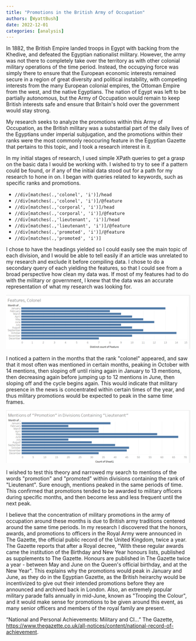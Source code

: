 ```yaml
---
title: "Promotions in the British Army of Occupation"
authors: [WyattBush]
date: 2022-12-01
categories: [analysis]
---
```

In 1882, the British Empire landed troops in Egypt with backing from the Khedive, and defeated the Egyptian nationalist military. However, the army was not there to completely take over the territory as with other colonial military operations of the time period. Instead, the occupying force was simply there to ensure that the European economic interests remained secure in a region of great diversity and political instability, with competing interests from the many European colonial empires, the Ottoman Empire from the west, and the native Egyptians. The nation of Egypt was left to be partially autonomous, but the Army of Occupation would remain to keep British interests safe and ensure that Britain's hold over the government would stay strong. 

My research seeks to analyze the promotions within this Army of Occupation, as the British military was a substantial part of the daily lives of the Egyptians under imperial subjugation, and the promotions within their ranks were the most commonly reoccuring feature in the Egyptian Gazette that pertains to this topic, and I took a research interest in it. 

In my initial stages of research, I used simple XPath queries to get a grasp on the basic data I would be working with. I wished to try to see if a pattern could be found, or if any of the initial data stood out for a path for my research to hone in on. I began with queries related to keywords, such as specific ranks and promotions.

- `//div[matches(.,'colonel', 'i')]/head`
- `//div[matches(.,'colonel', 'i')]/@feature`
- `//div[matches(.,'corporal', 'i')]/head`
- `//div[matches(.,'corporal', 'i')]/@feature`
- `//div[matches(.,'lieutenant', 'i')]/head`
- `//div[matches(.,'lieutenant', 'i')]/@feature`
- `//div[matches(.,'promoted', 'i')]/@feature`
- `//div[matches(.,'promoted', 'i')]`

I chose to have the headings yielded so I could easily see the main topic of each division, and I would be able to tell easily if an article was unrelated to my research and exclude it before compiling data. I chose to do a secondary query of each yielding the features, so that I could see from a broad perspective how clean my data was. If most of my features had to do with the military or government, I knew that the data was an accurate representation of what my research was looking for. 

![Features, Colonel](featuresCol.png)

I noticed a pattern in the months that the rank "colonel" appeared, and saw that it most often was mentioned in certain months, peaking in October with 14 mentions, then sloping off until rising again in January to 13 mentions, then decreasing again before jumping up to 12 mentions in June, then sloping off and the cycle begins again. This would indicate that military presence in the news is concentrated within certain times of the year, and thus military promotions would be expected to peak in the same time frames.

![Mentions of "Promotion" in Divisions Containing "Lieutenant"](promotionLieut.png)

I wished to test this theory and narrowed my search to mentions of the words "promotion" and "promoted" within divisions containing the rank of "Lieutenant". Sure enough, mentions peaked in the same periods of time. This confirmed that promotions tended to be awarded to military officers during specific months, and then become less and less frequent until the next peak.

I believe that the concentration of military promotions in the army of occupation around these months is due to British army traditions centered around the same time periods. In my research I discovered that the honors, awards, and promotions to officers in the Royal Army were announced in The Gazette, the official public record of the United Kingdom, twice a year. The Gazette reports that after a Royal decree, "With these regular awards came the institution of the Birthday and New Year honours lists, published as supplements to The Gazette. Honours are published in The Gazette twice a year - between May and June on the Queen's official birthday, and at the New Year". This explains why the promotions would peak in January and June, as they do in the  Egyptian Gazette, as the British heirarchy would be incentivized to give out their intended promotions before they are announced and archived back in London. Also, an extremely popular military parade falls annually in mid-June, known as "Trooping the Colour", and it would make sense for promotions to be given around this event, as many senior officers and members of the royal family are present.

“National and Personal Achievements: Military and CI...” The Gazette, https://www.thegazette.co.uk/all-notices/content/national-record-of-achievement. 